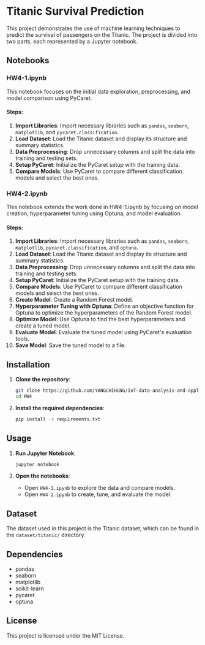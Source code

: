# Titanic Survival Prediction

This project demonstrates the use of machine learning techniques to predict the survival of passengers on the Titanic. The project is divided into two parts, each represented by a Jupyter notebook.

## Notebooks

### HW4-1.ipynb

This notebook focuses on the initial data exploration, preprocessing, and model comparison using PyCaret.

#### Steps:
1. **Import Libraries**: Import necessary libraries such as `pandas`, `seaborn`, `matplotlib`, and `pycaret.classification`.
2. **Load Dataset**: Load the Titanic dataset and display its structure and summary statistics.
3. **Data Preprocessing**: Drop unnecessary columns and split the data into training and testing sets.
4. **Setup PyCaret**: Initialize the PyCaret setup with the training data.
5. **Compare Models**: Use PyCaret to compare different classification models and select the best ones.

### HW4-2.ipynb

This notebook extends the work done in HW4-1.ipynb by focusing on model creation, hyperparameter tuning using Optuna, and model evaluation.

#### Steps:
1. **Import Libraries**: Import necessary libraries such as `pandas`, `seaborn`, `matplotlib`, `pycaret.classification`, and `optuna`.
2. **Load Dataset**: Load the Titanic dataset and display its structure and summary statistics.
3. **Data Preprocessing**: Drop unnecessary columns and split the data into training and testing sets.
4. **Setup PyCaret**: Initialize the PyCaret setup with the training data.
5. **Compare Models**: Use PyCaret to compare different classification models and select the best ones.
6. **Create Model**: Create a Random Forest model.
7. **Hyperparameter Tuning with Optuna**: Define an objective function for Optuna to optimize the hyperparameters of the Random Forest model.
8. **Optimize Model**: Use Optuna to find the best hyperparameters and create a tuned model.
9. **Evaluate Model**: Evaluate the tuned model using PyCaret's evaluation tools.
10. **Save Model**: Save the tuned model to a file.

## Installation

1. **Clone the repository**:
    ```sh
    git clone https://github.com/YANGCHIHUNG/IoT-data-analysis-and-application.git
    cd HW4
    ```

2. **Install the required dependencies**:
    ```sh
    pip install -r requirements.txt
    ```

## Usage

1. **Run Jupyter Notebook**:
    ```sh
    jupyter notebook
    ```

2. **Open the notebooks**:
    - Open `HW4-1.ipynb` to explore the data and compare models.
    - Open `HW4-2.ipynb` to create, tune, and evaluate the model.

## Dataset

The dataset used in this project is the Titanic dataset, which can be found in the `dataset/titanic/` directory.

## Dependencies

- pandas
- seaborn
- matplotlib
- scikit-learn
- pycaret
- optuna

## License

This project is licensed under the MIT License.